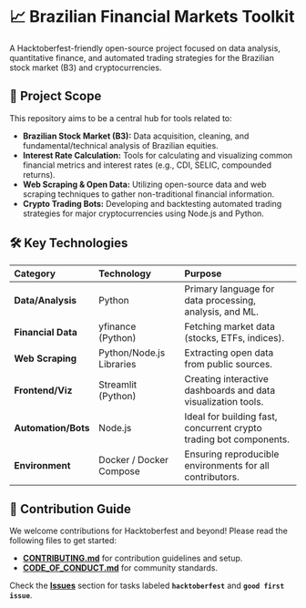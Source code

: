 # 📈 Brazilian Financial Markets Toolkit

A Hacktoberfest-friendly open-source project focused on data analysis, quantitative finance, and automated trading strategies for the Brazilian stock market (B3) and cryptocurrencies.

## 🌟 Project Scope
This repository aims to be a central hub for tools related to:
* **Brazilian Stock Market (B3):** Data acquisition, cleaning, and fundamental/technical analysis of Brazilian equities.
* **Interest Rate Calculation:** Tools for calculating and visualizing common financial metrics and interest rates (e.g., CDI, SELIC, compounded returns).
* **Web Scraping & Open Data:** Utilizing open-source data and web scraping techniques to gather non-traditional financial information.
* **Crypto Trading Bots:** Developing and backtesting automated trading strategies for major cryptocurrencies using Node.js and Python.

## 🛠️ Key Technologies
| Category | Technology | Purpose |
| :--- | :--- | :--- |
| **Data/Analysis** | Python | Primary language for data processing, analysis, and ML. |
| **Financial Data** | yfinance (Python) | Fetching market data (stocks, ETFs, indices). |
| **Web Scraping** | Python/Node.js Libraries | Extracting open data from public sources. |
| **Frontend/Viz** | Streamlit (Python) | Creating interactive dashboards and data visualization tools. |
| **Automation/Bots** | Node.js | Ideal for building fast, concurrent crypto trading bot components. |
| **Environment** | Docker / Docker Compose | Ensuring reproducible environments for all contributors. |

## 🤝 Contribution Guide
We welcome contributions for Hacktoberfest and beyond! Please read the following files to get started:
* [**CONTRIBUTING.md**](CONTRIBUTING.md) for contribution guidelines and setup.
* [**CODE_OF_CONDUCT.md**](CODE_OF_CONDUCT.md) for community standards.

Check the [**Issues**](https://github.com/bratergit/stocks/issues) section for tasks labeled **`hacktoberfest`** and **`good first issue`**.
